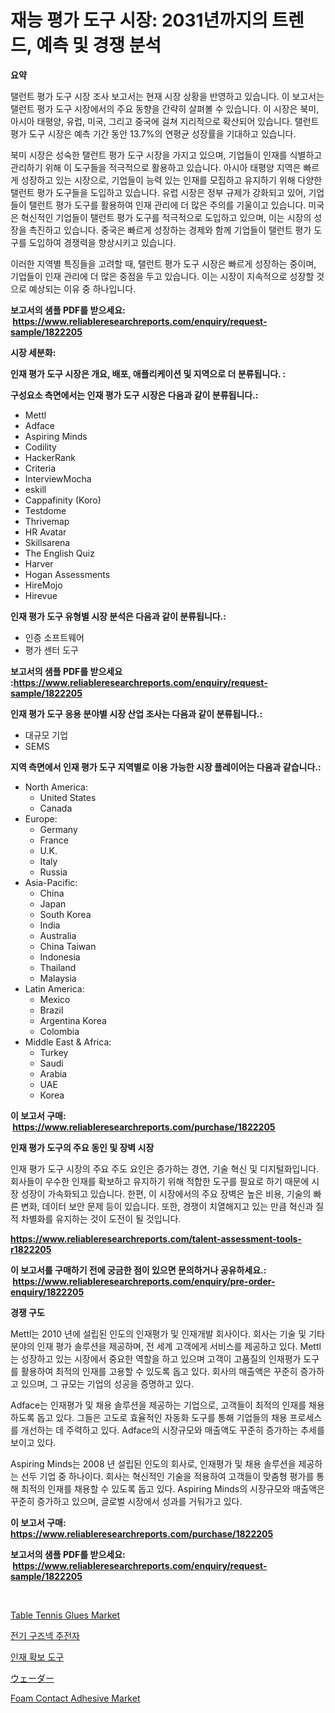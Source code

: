 <p><h1>재능 평가 도구 시장: 2031년까지의 트렌드, 예측 및 경쟁 분석</h1></p><p><strong>요약</strong></p>
<p><p>탤런트 평가 도구 시장 조사 보고서는 현재 시장 상황을 반영하고 있습니다. 이 보고서는 탤런트 평가 도구 시장에서의 주요 동향을 간략히 살펴볼 수 있습니다. 이 시장은 북미, 아시아 태평양, 유럽, 미국, 그리고 중국에 걸쳐 지리적으로 확산되어 있습니다. 탤런트 평가 도구 시장은 예측 기간 동안 13.7%의 연평균 성장률을 기대하고 있습니다.</p><p>북미 시장은 성숙한 탤런트 평가 도구 시장을 가지고 있으며, 기업들이 인재를 식별하고 관리하기 위해 이 도구들을 적극적으로 활용하고 있습니다. 아시아 태평양 지역은 빠르게 성장하고 있는 시장으로, 기업들이 능력 있는 인재를 모집하고 유지하기 위해 다양한 탤런트 평가 도구들을 도입하고 있습니다. 유럽 시장은 정부 규제가 강화되고 있어, 기업들이 탤런트 평가 도구를 활용하여 인재 관리에 더 많은 주의를 기울이고 있습니다. 미국은 혁신적인 기업들이 탤런트 평가 도구를 적극적으로 도입하고 있으며, 이는 시장의 성장을 촉진하고 있습니다. 중국은 빠르게 성장하는 경제와 함께 기업들이 탤런트 평가 도구를 도입하여 경쟁력을 향상시키고 있습니다.</p><p>이러한 지역별 특징들을 고려할 때, 탤런트 평가 도구 시장은 빠르게 성장하는 중이며, 기업들이 인재 관리에 더 많은 중점을 두고 있습니다. 이는 시장이 지속적으로 성장할 것으로 예상되는 이유 중 하나입니다.</p></p>
<p><strong>보고서의 샘플 PDF를 받으세요: &nbsp;<a href="https://www.reliableresearchreports.com/enquiry/request-sample/1822205">https://www.reliableresearchreports.com/enquiry/request-sample/1822205</a></strong></p>
<p><strong>시장 세분화:</strong></p>
<p><strong> 인재 평가 도구 시장은 개요, 배포, 애플리케이션 및 지역으로 더 분류됩니다. :</strong></p>
<p><strong>구성요소 측면에서는 인재 평가 도구 시장은 다음과 같이 분류됩니다.:</strong></p>
<p><ul><li>Mettl</li><li>Adface</li><li>Aspiring Minds</li><li>Codility</li><li>HackerRank</li><li>Criteria</li><li>InterviewMocha</li><li>eskill</li><li>Cappafinity (Koro)</li><li>Testdome</li><li>Thrivemap</li><li>HR Avatar</li><li>Skillsarena</li><li>The English Quiz</li><li>Harver</li><li>Hogan Assessments</li><li>HireMojo</li><li>Hirevue</li></ul></p>
<p><strong> 인재 평가 도구 유형별 시장 분석은 다음과 같이 분류됩니다.:</strong></p>
<p><ul><li>인증 소프트웨어</li><li>평가 센터 도구</li></ul></p>
<p><strong>보고서의 샘플 PDF를 받으세요 :<a href="https://www.reliableresearchreports.com/enquiry/request-sample/1822205">https://www.reliableresearchreports.com/enquiry/request-sample/1822205</a></strong></p>
<p><strong> 인재 평가 도구 응용 분야별 시장 산업 조사는 다음과 같이 분류됩니다.:</strong></p>
<p><ul><li>대규모 기업</li><li>SEMS</li></ul></p>
<p><strong>지역 측면에서 인재 평가 도구 지역별로 이용 가능한 시장 플레이어는 다음과 같습니다.:</strong></p>
<p><ul>
    <li>
        North America:
        <ul>
            <li>United States</li>
            <li>Canada</li>
        </ul>
    </li>
    <li>
        Europe:
        <ul>
            <li>Germany</li>
            <li>France</li>
            <li>U.K.</li>
            <li>Italy</li>
            <li>Russia</li>
        </ul>
    </li>
    <li>
        Asia-Pacific:
        <ul>
            <li>China</li>
            <li>Japan</li>
            <li>South Korea</li>
            <li>India</li>
            <li>Australia</li>
            <li>China Taiwan</li>
            <li>Indonesia</li>
            <li>Thailand</li>
            <li>Malaysia</li>
        </ul>
    </li>
    <li>
        Latin America:
        <ul>
            <li>Mexico</li>
            <li>Brazil</li>
            <li>Argentina Korea</li>
            <li>Colombia</li>
        </ul>
    </li>
    <li>
        Middle East & Africa:
        <ul>
            <li>Turkey</li>
            <li>Saudi</li>
            <li>Arabia</li>
            <li>UAE</li>
            <li>Korea</li>
        </ul>
    </li>
    </ul></p>
<p><strong>이 보고서 구매: &nbsp;<a href="https://www.reliableresearchreports.com/purchase/1822205">https://www.reliableresearchreports.com/purchase/1822205</a></strong></p>
<p><strong>인재 평가 도구의 주요 동인 및 장벽 시장</strong></p>
<p><p>인재 평가 도구 시장의 주요 주도 요인은 증가하는 경연, 기술 혁신 및 디지털화입니다. 회사들이 우수한 인재를 확보하고 유지하기 위해 적합한 도구를 필요로 하기 때문에 시장 성장이 가속화되고 있습니다. 한편, 이 시장에서의 주요 장벽은 높은 비용, 기술의 빠른 변화, 데이터 보안 문제 등이 있습니다. 또한, 경쟁이 치열해지고 있는 만큼 혁신과 질적 차별화를 유지하는 것이 도전이 될 것입니다.</p></p>
<p><strong><a href="https://www.reliableresearchreports.com/talent-assessment-tools-r1822205">https://www.reliableresearchreports.com/talent-assessment-tools-r1822205</a></strong></p>
<p><strong>이 보고서를 구매하기 전에 궁금한 점이 있으면 문의하거나 공유하세요.: &nbsp;<a href="https://www.reliableresearchreports.com/enquiry/pre-order-enquiry/1822205">https://www.reliableresearchreports.com/enquiry/pre-order-enquiry/1822205</a></strong></p>
<p><strong>경쟁 구도</strong></p>
<p><p>Mettl는 2010 년에 설립된 인도의 인재평가 및 인재개발 회사이다. 회사는 기술 및 기타 분야의 인재 평가 솔루션을 제공하며, 전 세계 고객에게 서비스를 제공하고 있다. Mettl는 성장하고 있는 시장에서 중요한 역할을 하고 있으며 고객이 고품질의 인재평가 도구를 활용하여 최적의 인재를 고용할 수 있도록 돕고 있다. 회사의 매출액은 꾸준히 증가하고 있으며, 그 규모는 기업의 성공을 증명하고 있다.</p><p>Adface는 인재평가 및 채용 솔루션을 제공하는 기업으로, 고객들이 최적의 인재를 채용하도록 돕고 있다. 그들은 고도로 효율적인 자동화 도구를 통해 기업들의 채용 프로세스를 개선하는 데 주력하고 있다. Adface의 시장규모와 매출액도 꾸준히 증가하는 추세를 보이고 있다.</p><p>Aspiring Minds는 2008 년 설립된 인도의 회사로, 인재평가 및 채용 솔루션을 제공하는 선두 기업 중 하나이다. 회사는 혁신적인 기술을 적용하여 고객들이 맞춤형 평가를 통해 최적의 인재를 채용할 수 있도록 돕고 있다. Aspiring Minds의 시장규모와 매출액은 꾸준히 증가하고 있으며, 글로벌 시장에서 성과를 거둬가고 있다.</p></p>
<p><strong>이 보고서 구매: &nbsp; <a href="https://www.reliableresearchreports.com/purchase/1822205">https://www.reliableresearchreports.com/purchase/1822205</a></strong></p>
<p><strong>보고서의 샘플 PDF를 받으세요: &nbsp;<a href="https://www.reliableresearchreports.com/enquiry/request-sample/1822205">https://www.reliableresearchreports.com/enquiry/request-sample/1822205</a></strong><strong></strong></p>
<p>&nbsp;</p>
<p><p><a href="https://issuu.com/reportprime-2/docs/table-tennis-glues-market-size-2030.pptx">Table Tennis Glues Market</a></p><p><a href="https://github.com/vsr06p4p49/Market-Research-Report-List-1/blob/main/209040730247.md">전기 구즈넥 주전자</a></p><p><a href="https://github.com/Penelolack456456/Market-Research-Report-List-1/blob/main/352808930248.md">인재 확보 도구</a></p><p><a href="https://github.com/mreklxf44233/Market-Research-Report-List-1/blob/main/978449932999.md">ウェーダー</a></p><p><a href="https://issuu.com/reportprime-2/docs/foam-contact-adhesive-market-size-2030.pptx">Foam Contact Adhesive Market</a></p></p>